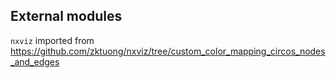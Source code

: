 ## External modules

`nxviz` imported from https://github.com/zktuong/nxviz/tree/custom_color_mapping_circos_nodes_and_edges

